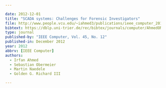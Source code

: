 ```yaml
---

date: 2012-12-01
title: "SCADA systems: Challenges for Forensic Investigators"
file: http://www.people.vcu.edu/~iahmed3/publications/ieee_computer_2012.pdf
bibtext: https://dblp.uni-trier.de/rec/bibtex/journals/computer/AhmedONR12
type: journal
published-by: "IEEE Computer, Vol. 45, No. 12"
published-in: December 2012
year: 2012
abbrv: [IEEE Computer]
authors:
  - Irfan Ahmed
  - Sebastian Obermeier
  - Martin Naedele
  - Golden G. Richard III

---
```

